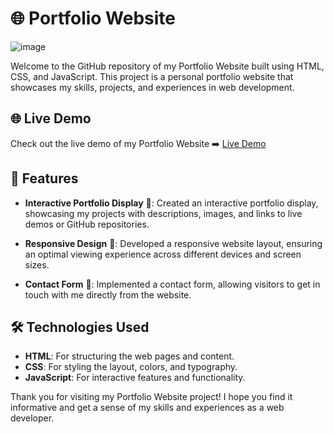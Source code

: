 # 🌐 Portfolio Website

![image](https://github.com/rahil1202/portfolio/assets/104057403/555832fb-da66-48a3-a49d-75fedb7d9fca)


Welcome to the GitHub repository of my Portfolio Website built using HTML, CSS, and JavaScript. This project is a personal portfolio website that showcases my skills, projects, and experiences in web development.

## 🌐 Live Demo

Check out the live demo of my Portfolio Website ➡️ [Live Demo](https://rahil1202.github.io/portfolio/)

## 🚀 Features

- **Interactive Portfolio Display** 🎨: Created an interactive portfolio display, showcasing my projects with descriptions, images, and links to live demos or GitHub repositories.

- **Responsive Design** 📱: Developed a responsive website layout, ensuring an optimal viewing experience across different devices and screen sizes.

- **Contact Form** 📧: Implemented a contact form, allowing visitors to get in touch with me directly from the website.

## 🛠️ Technologies Used

- **HTML**: For structuring the web pages and content.
- **CSS**: For styling the layout, colors, and typography.
- **JavaScript**: For interactive features and functionality.



Thank you for visiting my Portfolio Website project! I hope you find it informative and get a sense of my skills and experiences as a web developer.
